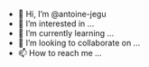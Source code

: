 - 👋 Hi, I’m @antoine-jegu
- 👀 I’m interested in ...
- 🌱 I’m currently learning ...
- 💞️ I’m looking to collaborate on ...
- 📫 How to reach me ...

<!---
antoine-jegu/antoine-jegu is a ✨ special ✨ repository because its `README.md` (this file) appears on your GitHub profile.
You can click the Preview link to take a look at your changes.
--->
